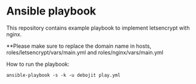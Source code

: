 # Ansible playbook

This repository contains example playbook to implement letsencrypt with nginx.

**Please make sure to replace the domain name in hosts, roles/letsencrypt/vars/main.yml and roles/nginx/vars/main.yml

How to run the playbook:

 `ansible-playbook -s -k -u debojit play.yml`
